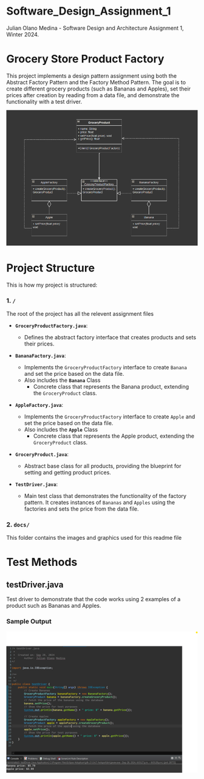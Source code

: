 # Software_Design_Assignment_1
Julian Olano Medina - Software Design and Architecture Assignment 1, Winter 2024.
# Grocery Store Product Factory
This project implements a design pattern assignment using both the Abstract Factory Pattern and the Factory Method Pattern. The goal is to create different grocery products (such as Bananas and Apples), set their prices after creation by reading from a data file, and demonstrate the functionality with a test driver.

![Updated UML Diagram](docs/New%20UML%20Diagram.png)


# Project Structure
This is how my project is structured:

### **1. `/`**
The root of the project has all the relevent assignment files

- **`GroceryProductFactory.java`**: 
  - Defines the abstract factory interface that creates products and sets their prices.
  
- **`BananaFactory.java`**:
  - Implements the `GroceryProductFactory` interface to create `Banana` and set the price based on the data file.
  - Also includes the **`Banana`** Class
    - Concrete class that represents the Banana product, extending the `GroceryProduct` class.
  
- **`AppleFactory.java`**:
  - Implements the `GroceryProductFactory` interface to create `Apple` and set the price based on the data file.
  - Also includes the **`Apple`** Class
    - Concrete class that represents the Apple product, extending the `GroceryProduct` class.

- **`GroceryProduct.java`**:
  - Abstract base class for all products, providing the blueprint for setting and getting product prices.

- **`TestDriver.java`**:
  - Main test class that demonstrates the functionality of the factory pattern. It creates instances of `Bananas` and `Apples` using the factories and sets the price from the data file.

### **2. `docs/`**
This folder contains the images and graphics used for this readme file

# Test Methods

## testDriver.java
Test driver to demonstrate that the code works
using 2 examples of a product such as Bananas and Apples.
### Sample Output

![Sample Output](docs/Proof%20Code%20Works.png)
